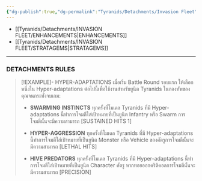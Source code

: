 ```yaml
---
{"dg-publish":true,"dg-permalink":"Tyranids/Detachments/Invasion Fleet","permalink":"/Tyranids/Detachments/Invasion Fleet/","contentClasses":"menu","created":"2023-12-14T17:42:27.398+07:00","updated":"2023-12-14T19:23:19.137+07:00"}
---
```


- [[Tyranids/Detachments/INVASION FLEET/ENHANCEMENTS\|ENHANCEMENTS]]
- [[Tyranids/Detachments/INVASION FLEET/STRATAGEMS\|STRATAGEMS]]

***

### DETACHMENTS RULES

> [!EXAMPLE]- HYPER-ADAPTATIONS
> เมื่อเริ่ม Battle Round รอบแรก ให้เลือกหนึ่งใน Hyper-adaptations ต่อไปนี้เพื่อใช้งานสําหรับยูนิต Tyranids ในกองทัพของคุณจนกระทั่งจบเกม:
> - **SWARMING INSTINCTS** 
> ทุกครั้งที่โมเดล Tyranids ที่มี Hyper-adaptations นี้ทําการโจมตีใส่เป้าหมายที่เป็นยูนิต Infantry หรือ Swarm การโจมตีนั้นจะมีความสามารถ \[SUSTAINED HITS 1]
> 
> - **HYPER-AGGRESSION**
> ทุกครั้งที่โมเดล Tyranids ที่มี Hyper-adaptations นี้ทําการโจมตีใส่เป้าหมายที่เป็นยูนิต Monster หรือ Vehicle ของศัตรูการโจมตีนั้นจะมีความสามารถ \[LETHAL HITS]
> - **HIVE PREDATORS**
> ทุกครั้งที่โมเดล Tyranids ที่มี Hyper-adaptations นี้ทําการโจมตีใส่เป้าหมายที่เป็นยูนิต Character ศัตรู หากทอยออกคริติคอลการโจมตีนั้นจะมีความสามารถ \[PRECISION]

